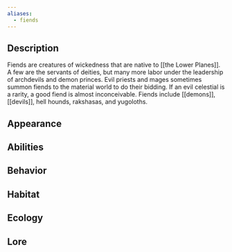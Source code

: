 ```yaml
---
aliases:
  - fiends
---
```

## Description
Fiends are creatures of wickedness that are native to [[the Lower Planes]]. A few are the servants of deities, but many more labor under the leadership of archdevils and demon princes. Evil priests and mages sometimes summon fiends to the material world to do their bidding. If an evil celestial is a rarity, a good fiend is almost inconceivable. Fiends include [[demons]], [[devils]], hell hounds, rakshasas, and yugoloths.
## Appearance

## Abilities

## Behavior

## Habitat

## Ecology

## Lore
